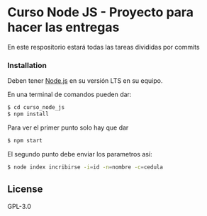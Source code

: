 # Curso Node JS - Proyecto para hacer las entregas
En este respositorio estará todas las tareas divididas por commits

### Installation

Deben tener  [Node.js](https://nodejs.org/) en su versión LTS en su equipo.

En una terminal de comandos pueden dar:

```sh
$ cd curso_node_js
$ npm install
```
Para ver el primer punto solo hay que dar
```sh
$ npm start
```

El segundo punto debe enviar los parametros así:
```sh
$ node index incribirse -i=id -n=nombre -c=cedula
```

License
----

GPL-3.0

